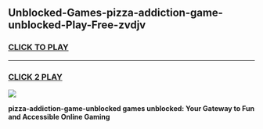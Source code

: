 
## Unblocked-Games-pizza-addiction-game-unblocked-Play-Free-zvdjv
<h3>
<a href="https://premium76.site?title=pizza-addiction-game-unblocked&ref=20A">CLICK TO PLAY</a></h3>
<hr>

<h3>
<a href="https://premium76.site?title=pizza-addiction-game-unblocked&ref=20A">CLICK 2 PLAY</a>
  
</h3>

<a href="https://premium76.site?title=pizza-addiction-game-unblocked&ref=20A"><img src="https://clearcache.store/games.png"></a>


**pizza-addiction-game-unblocked games unblocked: Your Gateway to Fun and Accessible Online Gaming**
